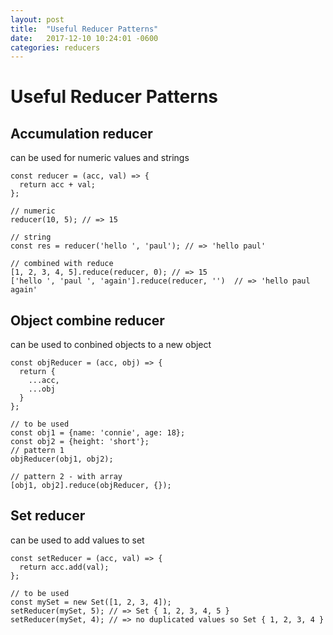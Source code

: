 ```yaml
---
layout: post
title:  "Useful Reducer Patterns"
date:   2017-12-10 10:24:01 -0600
categories: reducers
---
```


# Useful Reducer Patterns

## Accumulation reducer
can be used for numeric values and strings

```
const reducer = (acc, val) => {
  return acc + val;
};

// numeric
reducer(10, 5); // => 15

// string
const res = reducer('hello ', 'paul'); // => 'hello paul'

// combined with reduce
[1, 2, 3, 4, 5].reduce(reducer, 0); // => 15
['hello ', 'paul ', 'again'].reduce(reducer, '')  // => 'hello paul again'

```

## Object combine reducer
can be used to conbined objects to a new object

```
const objReducer = (acc, obj) => {
  return {
    ...acc,
    ...obj
  }
};

// to be used
const obj1 = {name: 'connie', age: 18};
const obj2 = {height: 'short'};
// pattern 1
objReducer(obj1, obj2);

// pattern 2 - with array
[obj1, obj2].reduce(objReducer, {});

```

## Set reducer
can be used to add values to set

```
const setReducer = (acc, val) => {
  return acc.add(val);
};

// to be used
const mySet = new Set([1, 2, 3, 4]);
setReducer(mySet, 5); // => Set { 1, 2, 3, 4, 5 }
setReducer(mySet, 4); // => no duplicated values so Set { 1, 2, 3, 4 }
```